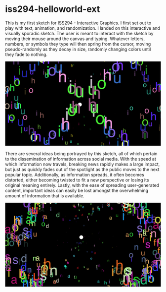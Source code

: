 # iss294-helloworld-ext
This is my first sketch for ISS294 - Interactive Graphics. I first set out to play with text, animation, and randomization. I landed on this interactive and visually sporadic sketch. The user is meant to interact with the sketch by moving their mouse around the canvas and typing. Whatever letters, numbers, or symbols they type will then spring from the cursor, moving pseudo-randomly as they decay in size, randomly changing colors until they fade to nothing.

![Example 1](images/screenCap1.png "Example 1")

There are several ideas being portrayed by this sketch, all of which pertain to the dissemination of information across social media. With the speed at which information now travels, breaking news rapidly makes a large impact, but just as quickly fades out of the spotlight as the public moves to the next popular topic. Additionally, as information spreads, it often becomes distorted, either becoming twisted to fit a new perspective or losing its original meaning entirely. Lastly, with the ease of spreading user-generated content, important ideas can easily be lost amongst the overwhelming amount of information that is available.

![Example 2](images/screenCap2.png "Example 2")
